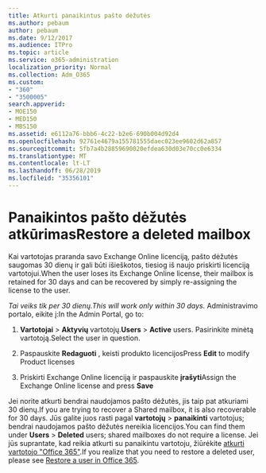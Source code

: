 ```yaml
---
title: Atkurti panaikintus pašto dėžutės
ms.author: pebaum
author: pebaum
ms.date: 9/12/2017
ms.audience: ITPro
ms.topic: article
ms.service: o365-administration
localization_priority: Normal
ms.collection: Adm_O365
ms.custom:
- "360"
- "3500005"
search.appverid:
- MOE150
- MED150
- MBS150
ms.assetid: e6112a76-bbb6-4c22-b2e6-690b004d92d4
ms.openlocfilehash: 92761e4679a155781555daec023ee9602d62a857
ms.sourcegitcommit: 5fb7a4b28859690020efdea630d03e70cc0e6334
ms.translationtype: MT
ms.contentlocale: lt-LT
ms.lasthandoff: 06/28/2019
ms.locfileid: "35356101"
---
```

# <a name="restore-a-deleted-mailbox"></a><span data-ttu-id="f077b-102">Panaikintos pašto dėžutės atkūrimas</span><span class="sxs-lookup"><span data-stu-id="f077b-102">Restore a deleted mailbox</span></span>

<span data-ttu-id="f077b-103">Kai vartotojas praranda savo Exchange Online licenciją, pašto dėžutės saugomas 30 dienų ir gali būti išieškotos, tiesiog iš naujo priskirti licenciją vartotojui.</span><span class="sxs-lookup"><span data-stu-id="f077b-103">When the user loses its Exchange Online license, their mailbox is retained for 30 days and can be recovered by simply re-assigning the license to the user.</span></span>
  
 <span data-ttu-id="f077b-104">*Tai veiks tik per 30 dienų.*</span><span class="sxs-lookup"><span data-stu-id="f077b-104">*This will work only within 30 days.*</span></span>  <span data-ttu-id="f077b-105">Administravimo portalo, eikite į:</span><span class="sxs-lookup"><span data-stu-id="f077b-105">In the Admin Portal, go to:</span></span>
  
1. <span data-ttu-id="f077b-106">**Vartotojai** \> **Aktyvių** vartotojų.</span><span class="sxs-lookup"><span data-stu-id="f077b-106">**Users** \> **Active** users.</span></span> <span data-ttu-id="f077b-107">Pasirinkite minėtą vartotoją.</span><span class="sxs-lookup"><span data-stu-id="f077b-107">Select the user in question.</span></span>

2. <span data-ttu-id="f077b-108">Paspauskite **Redaguoti** , keisti produkto licencijos</span><span class="sxs-lookup"><span data-stu-id="f077b-108">Press **Edit** to modify Product licenses</span></span>

3. <span data-ttu-id="f077b-109">Priskirti Exchange Online licenciją ir paspauskite **įrašyti**</span><span class="sxs-lookup"><span data-stu-id="f077b-109">Assign the Exchange Online license and press **Save**</span></span>

<span data-ttu-id="f077b-110">Jei norite atkurti bendrai naudojamos pašto dėžutės, jis taip pat atkuriami 30 dienų.</span><span class="sxs-lookup"><span data-stu-id="f077b-110">If you are trying to recover a Shared mailbox, it is also recoverable for 30 days.</span></span> <span data-ttu-id="f077b-111">Jūs galite juos rasti pagal **vartotojų** \> **panaikinti** vartotojus; bendrai naudojamos pašto dėžutės nereikia licencijos.</span><span class="sxs-lookup"><span data-stu-id="f077b-111">You can find them under **Users** \> **Deleted** users; shared mailboxes do not require a license.</span></span> <span data-ttu-id="f077b-112">Jei jūs suprantate, kad reikia atkurti su panaikintu vartotoju, žiūrėkite [atkurti vartotojo "Office 365"](https://docs.microsoft.com/en-us/office365/admin/add-users/restore-user).</span><span class="sxs-lookup"><span data-stu-id="f077b-112">If you realize that you need to restore a deleted user, please see [Restore a user in Office 365](https://docs.microsoft.com/en-us/office365/admin/add-users/restore-user).</span></span>
  